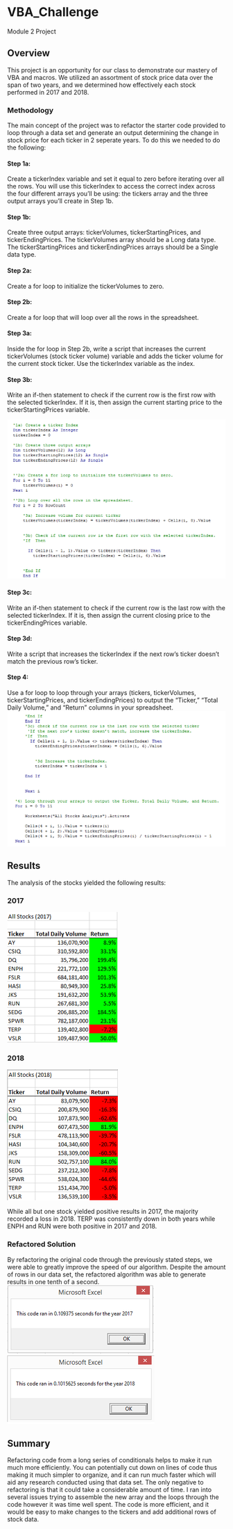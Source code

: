 # VBA_Challenge
Module 2 Project
## Overview
This project is an opportunity for our class to demonstrate our mastery of VBA and macros.  We utilized an assortment of stock price data over the span of two years, and we determined how effectively each stock performed in 2017 and 2018. 
### Methodology
The main concept of the project was to refactor the starter code provided to loop through a data set and generate an output determining the change in stock price for each ticker in 2 seperate years.  To do this we needed to do the following:
#### Step 1a:
Create a tickerIndex variable and set it equal to zero before iterating over all the rows. You will use this tickerIndex to access the correct index across the four different arrays you’ll be using: the tickers array and the three output arrays you’ll create in Step 1b.
#### Step 1b:
Create three output arrays: tickerVolumes, tickerStartingPrices, and tickerEndingPrices.
The tickerVolumes array should be a Long data type.
The tickerStartingPrices and tickerEndingPrices arrays should be a Single data type.
#### Step 2a:
Create a for loop to initialize the tickerVolumes to zero.
#### Step 2b:
Create a for loop that will loop over all the rows in the spreadsheet.
#### Step 3a:
Inside the for loop in Step 2b, write a script that increases the current tickerVolumes (stock ticker volume) variable and adds the ticker volume for the current stock ticker.
Use the tickerIndex variable as the index.
#### Step 3b:
Write an if-then statement to check if the current row is the first row with the selected tickerIndex. If it is, then assign the current starting price to the tickerStartingPrices variable.

![Code_pt1](https://github.com/WIPartain/VBA_Challenge/blob/main/Resources/Code_pt1.png)
#### Step 3c:
Write an if-then statement to check if the current row is the last row with the selected tickerIndex. If it is, then assign the current closing price to the tickerEndingPrices variable.
#### Step 3d:
Write a script that increases the tickerIndex if the next row’s ticker doesn’t match the previous row’s ticker.
#### Step 4:
Use a for loop to loop through your arrays (tickers, tickerVolumes, tickerStartingPrices, and tickerEndingPrices) to output the “Ticker,” “Total Daily Volume,” and “Return” columns in your spreadsheet.
![Code_pt2](https://github.com/WIPartain/VBA_Challenge/blob/main/Resources/Code_pt2.png)
## Results
The analysis of the stocks yielded the following results:
### 2017
![VBA_Results2017](https://github.com/WIPartain/VBA_Challenge/blob/main/Resources/VBA_Results_2017.png)
### 2018
![VBA_Results2018](https://github.com/WIPartain/VBA_Challenge/blob/main/Resources/VBA_Results_2018.png)

While all but one stock yielded positive results in 2017, the majority recorded a loss in 2018.  TERP was consistently down in both years while ENPH and RUN were both positive in 2017 and 2018.
 
### Refactored Solution
By refactoring the original code through the previously stated steps, we were able to greatly improve the speed of our algorithm. Despite the amount of rows in our data set, the refactored algorithm was able to generate results in one tenth of a second.
![Refactor2017](https://github.com/WIPartain/VBA_Challenge/blob/main/Resources/VBA_Challenge_2017.png)
![Refactor2018](https://github.com/WIPartain/VBA_Challenge/blob/main/Resources/VBA_Challenge_2018.png)
## Summary
Refactoring code from a long series of conditionals helps to make it run much more efficiently.  You can potentially cut down on lines of code thus making it much simpler to organize, and it can run much faster which will aid any research conducted using that data set.  The only negative to refactoring is that it could take a considerable amount of time.  I ran into several issues trying to assemble the new array and the loops through the code however it was time well spent.  The code is more efficient, and it would be easy to make changes to the tickers and add additional rows of stock data.
